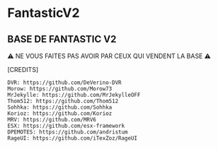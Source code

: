 # FantasticV2

## BASE DE FANTASTIC V2 ##

⚠️ NE VOUS FAITES PAS AVOIR PAR CEUX QUI VENDENT LA BASE ⚠️

[CREDITS]

    DVR: https://github.com/DeVerino-DVR
    Morow: https://github.com/Morow73 
    MrJekylle: https://github.com/MrJekylleOFF 
    Thom512: https://github.com/Thom512
    Sohhka: https://github.com/Sohhka
    Korioz: https://github.com/Korioz
    MRV: https://github.com/MRV6
    ESX: https://github.com/esx-framework
    DPEMOTES: https://github.com/andristum
    RageUI: https://github.com/iTexZoz/RageUI
    
